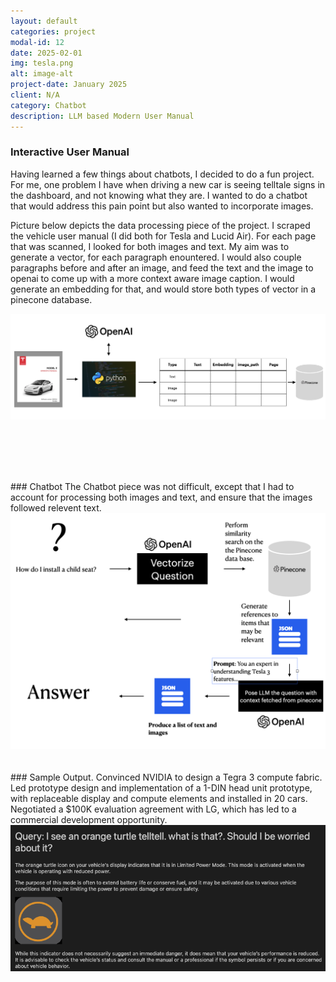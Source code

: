 ```yaml
---
layout: default
categories: project
modal-id: 12
date: 2025-02-01
img: tesla.png
alt: image-alt
project-date: January 2025
client: N/A
category: Chatbot
description: LLM based Modern User Manual
---
```


<div style="text-align: left;" markdown="1">

### Interactive User Manual
Having learned a few things about chatbots, I decided to do a fun project.  For me, one problem I have when driving a new car is seeing telltale signs in the dashboard, and not knowing what they are.  I wanted to do a chatbot that would address this pain point but also wanted to incorporate images.

Picture below depicts the data processing piece of the project.  I scraped the vehicle user manual (I did both for Tesla and Lucid Air).  For each page that was scanned, I looked for both images and text. My aim was to generate a vector, for each paragraph enountered.  I would also couple paragraphs before and after an image, and feed the text and the image to openai to come up with a more context aware image caption.  I would generate an embedding for that, and would store both types of vector in a pinecone database.
</div>
<div style="text-align: left;">
    <img src="img/portfolio/scrape_manual.png" alt="Scrape Manual" style="width: 750px;">
</div>
<br><br>




<br><br>


<div style="text-align: left;" markdown="1">
### Chatbot
The Chatbot piece was not difficult, except that I had to account for processing both images and text, and ensure that the images followed relevent text.

<div style="text-align: left;">
    <img src="img/portfolio/tesla_pipeline.png" alt="Chatbot Pipeline" style="width: 750px;">
</div>
<br><br>


<div style="text-align: left;" markdown="1">
### Sample Output.
Convinced NVIDIA to design a Tegra 3 compute fabric. Led prototype design and implementation
of a 1-DIN head unit prototype, with replaceable display and compute elements and installed in 20 cars.
Negotiated a $100K evaluation agreement with LG, which has led to a commercial development opportunity.
</div>

<div style="text-align: left;">
    <img src="img/portfolio/sample_manual.png" alt="Sample" style="width: 750px;">
</div>
<br><br>
